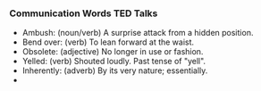 ### Communication Words TED Talks
- Ambush: (noun/verb) A surprise attack from a hidden position.
- Bend over: (verb) To lean forward at the waist.
- Obsolete: (adjective) No longer in use or fashion.
- Yelled: (verb) Shouted loudly. Past tense of "yell".
- Inherently: (adverb) By its very nature; essentially.
-